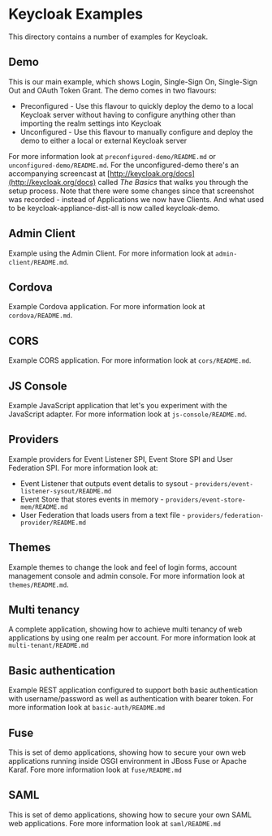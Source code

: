 Keycloak Examples
=================

This directory contains a number of examples for Keycloak.

Demo
----

This is our main example, which shows Login, Single-Sign On, Single-Sign Out and OAuth Token Grant. The demo comes in two flavours: 

* Preconfigured - Use this flavour to quickly deploy the demo to a local Keycloak server without having to configure anything other than importing the realm settings into Keycloak
* Unconfigured - Use this flavour to manually configure and deploy the demo to either a local or external Keycloak server

For more information look at `preconfigured-demo/README.md` or `unconfigured-demo/README.md`. For the unconfigured-demo there's an accompanying screencast at [http://keycloak.org/docs](http://keycloak.org/docs) called _The Basics_ that walks you through the setup process. Note that there were some changes since that screenshot was recorded - instead of Applications we now have Clients. And what used to be keycloak-appliance-dist-all is now called keycloak-demo.


Admin Client
------------

Example using the Admin Client. For more information look at `admin-client/README.md`.


Cordova
-------

Example Cordova application. For more information look at `cordova/README.md`.


CORS
----

Example CORS application. For more information look at `cors/README.md`.


JS Console
----------

Example JavaScript application that let's you experiment with the JavaScript adapter. For more information look at `js-console/README.md`.


Providers
---------

Example providers for Event Listener SPI, Event Store SPI and User Federation SPI. For more information look at:

* Event Listener that outputs event detalis to sysout - `providers/event-listener-sysout/README.md`
* Event Store that stores events in memory - `providers/event-store-mem/README.md`
* User Federation that loads users from a text file - `providers/federation-provider/README.md`


Themes
------

Example themes to change the look and feel of login forms, account management console and admin console. For more information look at `themes/README.md`.


Multi tenancy
-------------

A complete application, showing how to achieve multi tenancy of web applications by using one realm per account. For more information look at `multi-tenant/README.md`

Basic authentication
--------------------

Example REST application configured to support both basic authentication with username/password as well as authentication with bearer token. For more information look at `basic-auth/README.md`  

Fuse
----

This is set of demo applications, showing how to secure your own web applications running inside OSGI environment in JBoss Fuse or Apache Karaf. Fore more information look at `fuse/README.md`   

SAML
----

This is set of demo applications, showing how to secure your own SAML web applications. Fore more information look at `saml/README.md`   
